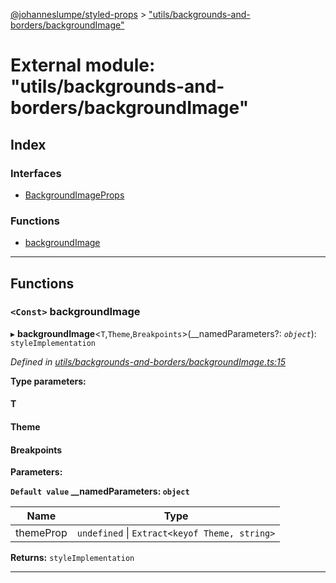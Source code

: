 [@johanneslumpe/styled-props](../README.md) > ["utils/backgrounds-and-borders/backgroundImage"](../modules/_utils_backgrounds_and_borders_backgroundimage_.md)

# External module: "utils/backgrounds-and-borders/backgroundImage"

## Index

### Interfaces

* [BackgroundImageProps](../interfaces/_utils_backgrounds_and_borders_backgroundimage_.backgroundimageprops.md)

### Functions

* [backgroundImage](_utils_backgrounds_and_borders_backgroundimage_.md#backgroundimage)

---

## Functions

<a id="backgroundimage"></a>

### `<Const>` backgroundImage

▸ **backgroundImage**<`T`,`Theme`,`Breakpoints`>(__namedParameters?: *`object`*): `styleImplementation`

*Defined in [utils/backgrounds-and-borders/backgroundImage.ts:15](https://github.com/johanneslumpe/styled-props/blob/8e709f1/src/utils/backgrounds-and-borders/backgroundImage.ts#L15)*

**Type parameters:**

#### T 
#### Theme 
#### Breakpoints 
**Parameters:**

**`Default value` __namedParameters: `object`**

| Name | Type |
| ------ | ------ |
| themeProp | `undefined` \| `Extract<keyof Theme, string>` |

**Returns:** `styleImplementation`

___

